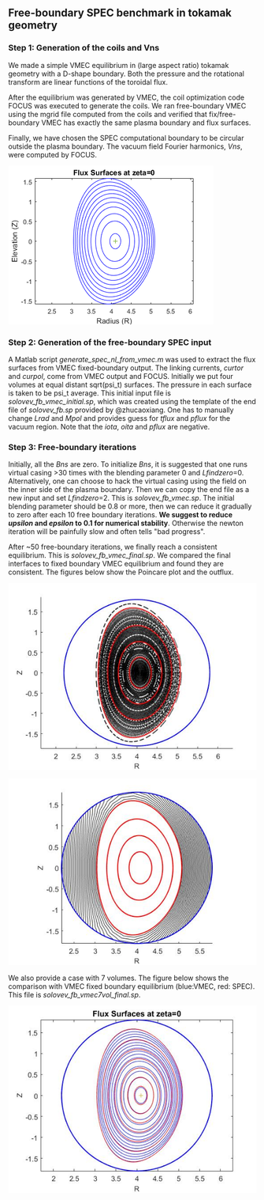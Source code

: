 ## Free-boundary SPEC benchmark in tokamak geometry
### Step 1: Generation of the coils and Vns
We made a simple VMEC equilibrium in (large aspect ratio) tokamak geometry with a D-shape boundary. Both the pressure and the rotational transform are linear functions of the toroidal flux.

After the equilibrium was generated by VMEC, the coil optimization code FOCUS was executed to generate the coils. We ran free-boundary VMEC using the mgrid file computed from the coils and verified that fix/free-boundary VMEC has exactly the same plasma boundary and flux surfaces.

Finally, we have chosen the SPEC computational boundary to be circular outside the plasma boundary. The vacuum field Fourier harmonics, _Vns_, were computed by FOCUS.

![VMEC](VMEC_fluxsurface.png) 

### Step 2: Generation of the free-boundary SPEC input
A Matlab script _generate_spec_nl_from_vmec.m_ was used to extract the flux surfaces from VMEC fixed-boundary output. The linking currents, _curtor_ and _curpol_, come from VMEC output and FOCUS. Initially we put four volumes at equal distant sqrt(psi_t) surfaces. The pressure in each surface is taken to be psi_t average. This initial input file is _solovev_fb_vmec_initial.sp_, which was created using the template of the end file of _solovev_fb.sp_ provided by @zhucaoxiang. One has to manually change _Lrad_ and _Mpol_ and provides guess for _tflux_ and _pflux_ for the vacuum region. Note that the _iota_, _oita_ and _pflux_ are negative. 

### Step 3: Free-boundary iterations
Initially, all the _Bns_ are zero. To initialize _Bns_, it is suggested that one runs virtual casing >30 times with the blending parameter 0 and _Lfindzero_=0. Alternatively, one can choose to hack the virtual casing using the field on the inner side of the plasma boundary. Then we can copy the end file as a new input and set _Lfindzero_=2. This is _solovev_fb_vmec.sp_. The initial blending parameter should be 0.8 or more, then we can reduce it gradually to zero after each 10 free boundary iterations. __We suggest to reduce _upsilon_ and _epsilon_ to 0.1 for numerical stability__. Otherwise the newton iteration will be painfully slow and often tells "bad progress".

After ~50 free-boundary iterations, we finally reach a consistent equilibrium. This is _solovev_fb_vmec_final.sp_.
We compared the final interfaces to fixed boundary VMEC equilibrium and found they are consistent. The figures below show the Poincare plot and the outflux.

![Poincare](poincare_converaged.jpg) 

![outflux](outflux_converged.jpg) 

We also provide a case with 7 volumes. The figure below shows the comparison with VMEC fixed boundary equilibrium (blue:VMEC, red: SPEC).
This file is _solovev_fb_vmec7vol_final.sp_.

![compare](compare.jpg) 
